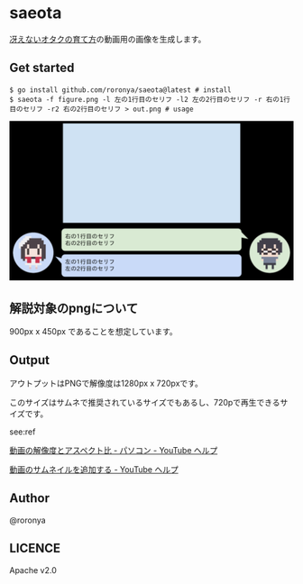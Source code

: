 # saeota

[冴えないオタクの育て方](https://www.youtube.com/channel/UCIGVbFbnW53enmepcmWE4QQ)の動画用の画像を生成します。

## Get started

```shell
$ go install github.com/roronya/saeota@latest # install
$ saeota -f figure.png -l 左の1行目のセリフ -l2 左の2行目のセリフ -r 右の1行目のセリフ -r2 右の2行目のセリフ > out.png # usage
```

![example](example/out.png)

## 解説対象のpngについて

900px x 450px であることを想定しています。

## Output

アウトプットはPNGで解像度は1280px x 720pxです。

このサイズはサムネで推奨されているサイズでもあるし、720pで再生できるサイズです。

see:ref

[動画の解像度とアスペクト比 - パソコン - YouTube ヘルプ](https://support.google.com/youtube/answer/6375112?hl=ja&co=GENIE.Platform%3DDesktop)

[動画のサムネイルを追加する - YouTube ヘルプ](https://support.google.com/youtube/answer/72431?hl=ja#zippy=,%E7%94%BB%E5%83%8F%E3%82%B5%E3%82%A4%E3%82%BA%E3%81%A8%E8%A7%A3%E5%83%8F%E5%BA%A6)

## Author

@roronya

## LICENCE

Apache v2.0
